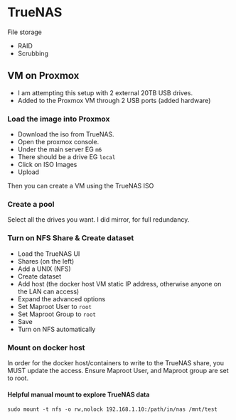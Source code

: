 # TrueNAS
File storage
- RAID
- Scrubbing

## VM on Proxmox
- I am attempting this setup with 2 external 20TB USB drives.
- Added to the Proxmox VM through 2 USB ports (added hardware)

### Load the image into Proxmox
- Download the iso from TrueNAS.
- Open the proxmox console.
- Under the main server EG `m6`
- There should be a drive EG `local` 
- Click on ISO Images
- Upload

Then you can create a VM using the TrueNAS ISO

### Create a pool
Select all the drives you want. I did mirror, for full redundancy.

### Turn on NFS Share & Create dataset
- Load the TrueNAS UI
- Shares (on the left)
- Add a UNIX (NFS)
- Create dataset
- Add host (the docker host VM static IP address, otherwise anyone on the LAN can access)
- Expand the advanced options
- Set Maproot User to `root`
- Set Maproot Group to `root`
- Save
- Turn on NFS automatically

### Mount on docker host
In order for the docker host/containers to write to the TrueNAS share, you MUST update the access. Ensure Maproot User, and Maproot group are set to root.

#### Helpful manual mount to explore TrueNAS data
`sudo mount -t nfs -o rw,nolock 192.168.1.10:/path/in/nas /mnt/test`
